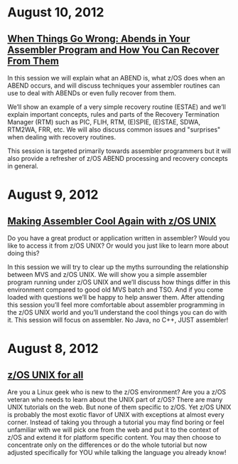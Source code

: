 # August 10, 2012

## [When Things Go Wrong: Abends in Your Assembler Program and How You Can Recover From Them](Abend_Recovery_Anaheim_2012_08_10.pdf)

In this session we will explain what an ABEND is, what z/OS does when an ABEND occurs, and will discuss techniques your assembler routines can use to deal with ABENDs or even fully recover from them.

We’ll show an example of a very simple recovery routine (ESTAE) and we’ll explain important concepts, rules and parts of the Recovery Termination Manager (RTM) such as PIC, FLIH, RTM, (E)SPIE, (E)STAE, SDWA, RTM2WA, FRR, etc. We will also discuss common issues and "surprises" when dealing with recovery routines.

This session is targeted primarily towards assembler programmers but it will also provide a refresher of z/OS ABEND processing and recovery concepts in general.

# August 9, 2012

## [Making Assembler Cool Again with z/OS UNIX](Assembler_Cool_Again_handout.pdf)

Do you have a great product or application written in assembler? Would you like to access it from z/OS UNIX? Or would you just like to learn more about doing this?

In this session we will try to clear up the myths surrounding the relationship between MVS and z/OS UNIX. We will show you a simple assembler program running under z/OS UNIX and we’ll discuss how things differ in this environment compared to good old MVS batch and TSO. And if you come loaded with questions we’ll be happy to help answer them. After attending this session you’ll feel more comfortable about assembler programming in the z/OS UNIX world and you’ll understand the cool things you can do with it. This session will focus on assembler. No Java, no C++, JUST assembler!

# August 8, 2012

## [z/OS UNIX for all](Anaheim_Unix_for_all.pdf)

Are you a Linux geek who is new to the z/OS environment? Are you a z/OS veteran who needs to learn about the UNIX part of z/OS? There are many UNIX tutorials on the web. But none of them specific to z/OS. Yet z/OS UNIX is probably the most exotic flavor of UNIX with exceptions at almost every corner. Instead of taking you through a tutorial you may find boring or feel unfamiliar with we will pick one from the web and put it to the context of z/OS and extend it for platform specific content. You may then choose to concentrate only on the differences or do the whole tutorial but now adjusted specifically for YOU while talking the language you already know!
